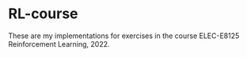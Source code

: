 # RL-course

These are my implementations for exercises in the course ELEC-E8125 Reinforcement Learning, 2022.


